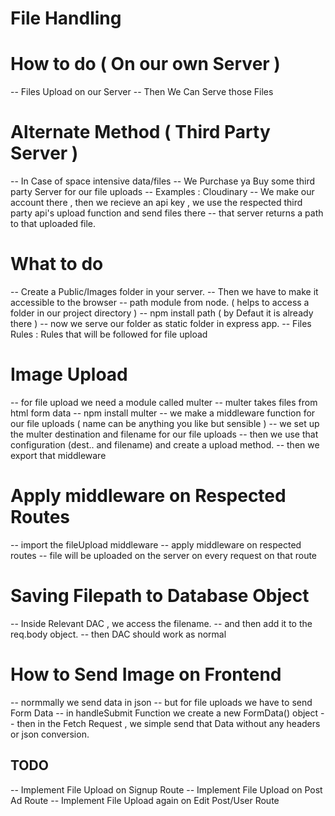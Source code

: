 # File Handling 

# How to do ( On our own Server )

-- Files Upload on our Server
-- Then We Can Serve those Files 

# Alternate Method ( Third Party Server )
-- In Case of space intensive data/files
-- We Purchase ya Buy some third party Server for our file uploads
-- Examples : Cloudinary 
-- We make our account there , then we recieve an api key , we use the respected third party api's upload function and send files there
-- that server returns a path to that uploaded file.


# What to do
-- Create a Public/Images folder in your server.
-- Then we have to make it accessible to the browser
-- path module from node. ( helps to access a folder in our project directory )
-- npm install path ( by Defaut it is already there )
-- now we serve our folder as static folder in express app.
-- Files Rules : Rules that will be followed for file upload

# Image Upload 
-- for file upload we need a module called multer 
-- multer takes files from html form data
-- npm install multer
-- we make a middleware function for our file uploads ( name can be anything you like but sensible )
-- we set up the multer destination and filename for our file uploads
-- then we use that configuration (dest.. and filename) and create a upload method.
-- then we export that middleware

# Apply middleware on Respected Routes
-- import the fileUpload middleware
-- apply middleware on respected routes
-- file will be uploaded on the server on every request on that route

# Saving Filepath to Database Object
-- Inside Relevant DAC , we access the filename.
-- and then add it to the req.body object.
-- then DAC should work as normal

# How to Send Image on Frontend
-- normmally we send data in json
-- but for file uploads we have to send Form Data
-- in handleSubmit Function we create a new FormData() object
-- then in the Fetch Request , we simple send that Data without any headers or json conversion.


## TODO 
-- Implement File Upload on Signup Route
-- Implement File Upload on Post Ad Route
-- Implement File Upload again on Edit Post/User Route
